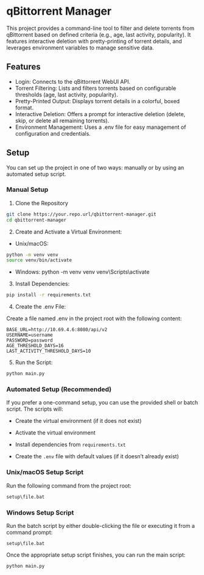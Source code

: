 # qBittorrent Manager

This project provides a command-line tool to filter and delete torrents from qBittorrent based on defined criteria (e.g., age, last activity, popularity). It features interactive deletion with pretty-printing of torrent details, and leverages environment variables to manage sensitive data.

## Features

- Login: Connects to the qBittorrent WebUI API.
- Torrent Filtering: Lists and filters torrents based on configurable thresholds (age, last activity, popularity).
- Pretty-Printed Output: Displays torrent details in a colorful, boxed format.
- Interactive Deletion: Offers a prompt for interactive deletion (delete, skip, or delete all remaining torrents).
- Environment Management: Uses a .env file for easy management of configuration and credentials.

## Setup

You can set up the project in one of two ways: manually or by using an automated setup script.

### Manual Setup
1. Clone the Repository
````bash 
git clone https://your.repo.url/qbittorrent-manager.git
cd qbittorrent-manager
````
2. Create and Activate a Virtual Environment:

- Unix/macOS:
````bash 
python -m venv venv
source venv/bin/activate
````

- Windows:
python -m venv venv
venv\Scripts\activate

3. Install Dependencies:
````bash 
pip install -r requirements.txt
````

4. Create the .env File:

Create a file named .env in the project root with the following content:

````dotenv 
BASE_URL=http://10.69.4.6:8080/api/v2
USERNAME=username
PASSWORD=password
AGE_THRESHOLD_DAYS=16
LAST_ACTIVITY_THRESHOLD_DAYS=10
````

5. Run the Script:

````bash 
python main.py
````


### Automated Setup (Recommended)
If you prefer a one-command setup, you can use the provided shell or batch script. The scripts will:

- Create the virtual environment (if it does not exist)

- Activate the virtual environment

- Install dependencies from ``requirements.txt``

- Create the ``.env`` file with default values (if it doesn’t already exist)

### Unix/macOS Setup Script
Run the following command from the project root:
````bat 
setup\file.bat
````

### Windows Setup Script

Run the batch script by either double-clicking the file or executing it from a command prompt:
````batch
setup\file.bat
````

Once the appropriate setup script finishes, you can run the main script:
````batch
python main.py
````